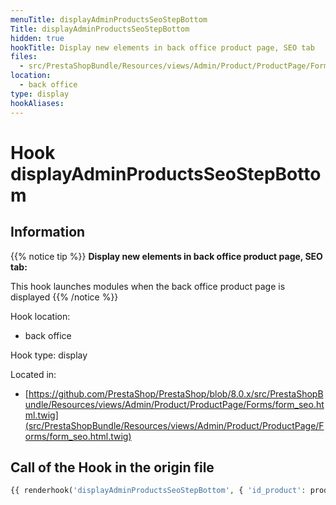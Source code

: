 ```yaml
---
menuTitle: displayAdminProductsSeoStepBottom
Title: displayAdminProductsSeoStepBottom
hidden: true
hookTitle: Display new elements in back office product page, SEO tab
files:
  - src/PrestaShopBundle/Resources/views/Admin/Product/ProductPage/Forms/form_seo.html.twig
location:
  - back office
type: display
hookAliases:
---
```


# Hook displayAdminProductsSeoStepBottom

## Information

{{% notice tip %}}
**Display new elements in back office product page, SEO tab:** 

This hook launches modules when the back office product page is displayed
{{% /notice %}}

Hook location:
  - back office

Hook type: display

Located in: 
  - [https://github.com/PrestaShop/PrestaShop/blob/8.0.x/src/PrestaShopBundle/Resources/views/Admin/Product/ProductPage/Forms/form_seo.html.twig](src/PrestaShopBundle/Resources/views/Admin/Product/ProductPage/Forms/form_seo.html.twig)

## Call of the Hook in the origin file

```php
{{ renderhook('displayAdminProductsSeoStepBottom', { 'id_product': productId }) }}
```